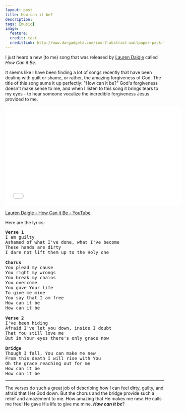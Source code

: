 ```yaml
---
layout: post
title: How can it be?
description:
tags: [music]
image:
  feature:
  credit: test
  creditlink: http://www.dargadgetz.com/ios-7-abstract-wallpaper-pack-for-iphone-5-and-ipod-touch-retina/
---
```


I just heard a new (to me) song that was released by [Lauren Daigle](http://laurendaigle.com/site/) called *How Can it Be*.

It seems like I have been finding a lot of songs recently that have been dealing with guilt or shame, or rather, the amazing forgiveness of God. The title of this song sums it up perfectly: "How can it be?" God's forgiveness doesn't make sense to me, and when I listen to this song it brings tears to my eyes - to hear someone vocalize the incredible forgiveness Jesus provided to me.

<iframe width="560" height="315" src="//www.youtube.com/embed/6UXn_OuJkvE" frameborder="0"> </iframe>

[Lauren Daigle - How Can it Be - YouTube](http://www.youtube.com/watch?v=6UXn_OuJkvE)

Here are the lyrics:

<pre>
<b>Verse 1</b>
I am guilty
Ashamed of what I've done, what I've become
These hands are dirty
I dare not lift them up to the Holy one

<b>Chorus</b>
You plead my cause
You right my wrongs
You break my chains
You overcome
You gave Your life
To give me mine
You say that I am free
How can it be
How can it be

<b>Verse 2</b>
I've been hiding
Afraid I've let you down, inside I doubt
That You still love me
But in Your eyes there's only grace now

<b>Bridge</b>
Though I fall, You can make me new
From this death I will rise with You
Oh the grace reaching out for me
How can it be
How can it be
</pre>
-------------------

The verses do such a great job of describing how I can feel dirty, guilty, and afraid that I let God down.  But the chorus and the bridge provide such a relief and amazement to me. How amazing that He makes me new. He calls me free! He gave His life to give me mine. ***How can it be***?
